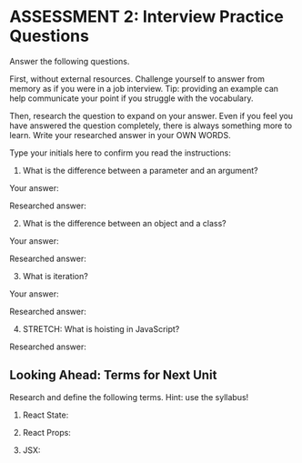 # ASSESSMENT 2: Interview Practice Questions

Answer the following questions.

First, without external resources. Challenge yourself to answer from memory as if you were in a job interview. Tip: providing an example can help communicate your point if you struggle with the vocabulary.

Then, research the question to expand on your answer. Even if you feel you have answered the question completely, there is always something more to learn. Write your researched answer in your OWN WORDS.

Type your initials here to confirm you read the instructions:

1. What is the difference between a parameter and an argument?

Your answer:

Researched answer:

2. What is the difference between an object and a class?

Your answer:

Researched answer:

3. What is iteration?

Your answer:

Researched answer:

4. STRETCH: What is hoisting in JavaScript?

Researched answer:

## Looking Ahead: Terms for Next Unit

Research and define the following terms. Hint: use the syllabus!

1. React State:

2. React Props:

3. JSX:
